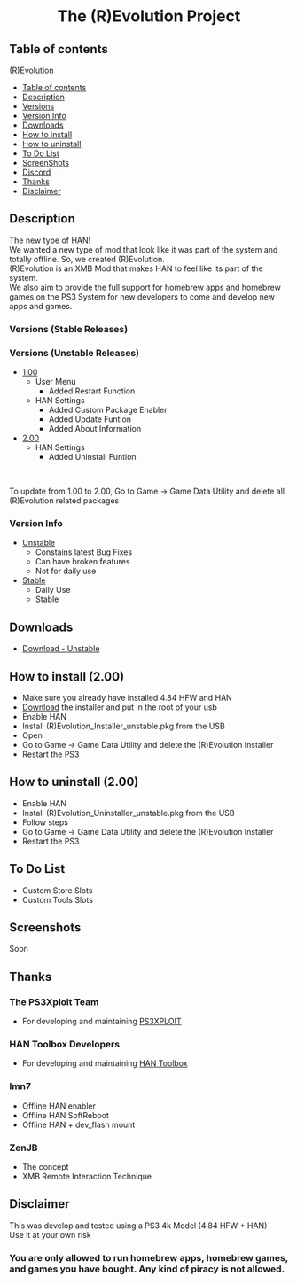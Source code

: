 # <p align="center">The (R)Evolution Project</p>

## Table of contents
<!-- TOC -->
[(R)Evolution](#revo-projectp)
- [Table of contents](#table-of-contents)
- [Description](#description)        
- [Versions](#versions)
- [Version Info](#version-info)
- [Downloads](#downloads)
- [How to install](#how-to-install)
- [How to uninstall](#how-to-uninstall)
- [To Do List](#to-do-list)
- [ScreenShots](#screenshots)
- [Discord](#discord)
- [Thanks](#thanks)
- [Disclaimer](#disclaimer)
<!-- /TOC -->

## Description
The new type of HAN!
<br>
We wanted a new type of mod that look like it was part of the system and totally offline. So, we created (R)Evolution.
<br>
(R)Evolution is an XMB Mod that makes HAN to feel like its part of the system.
<br>
We also aim to provide the full support for homebrew apps and homebrew games on the PS3 System for new developers to come and develop new apps and games.

### Versions (Stable Releases)


### Versions (Unstable Releases)
+ [1.00](https://github.com/DigitalMorpheus/revolutionproject/stable)
    + User Menu
        + Added Restart Function
    + HAN Settings
        + Added Custom Package Enabler
        + Added Update Funtion
        + Added About Information
+ [2.00](https://github.com/DigitalMorpheus/revolutionproject/stable)
    + HAN Settings
        + Added Uninstall Funtion
<br>

To update from 1.00 to 2.00, Go to Game -> Game Data Utility and delete all (R)Evolution related packages 
### Version Info
+ [Unstable](https://github.com/DigitalMorpheus/revolutionproject/unstable)
    + Constains latest Bug Fixes
    + Can have broken features
    + Not for daily use
+ [Stable](https://github.com/DigitalMorpheus/revolutionproject/stable)
    + Daily Use
    + Stable
## Downloads
+ [Download - Unstable](https://github.com/DigitalMorpheus/revolutionproject/raw/master/(R)Evolution_Installer_unstable.pkg)


## How to install (2.00)
+ Make sure you already have installed 4.84 HFW and HAN
+ [Download](https://github.com/DigitalMorpheus/revolutionproject/raw/master/(R)Evolution_Installer_unstable.pkg) the installer and put in the root of your usb
+ Enable HAN
+ Install (R)Evolution_Installer_unstable.pkg from the USB
+ Open 
+ Go to Game -> Game Data Utility and delete the (R)Evolution Installer
+ Restart the PS3

## How to uninstall (2.00)
+ Enable HAN
+ Install (R)Evolution_Uninstaller_unstable.pkg from the USB
+ Follow steps
+ Go to Game -> Game Data Utility and delete the (R)Evolution Installer
+ Restart the PS3

## To Do List
+ Custom Store Slots
+ Custom Tools Slots

## Screenshots
Soon

## Thanks
### The PS3Xploit Team
+ For developing and maintaining [PS3XPLOIT](http://ps3xploit.com/)

### HAN Toolbox Developers
+ For developing and maintaining [HAN Toolbox](https://www.psx-place.com/resources/han-toolbox.628/)

### lmn7
+ Offline HAN enabler
+ Offline HAN SoftReboot
+ Offline HAN + dev_flash mount

### ZenJB
+ The concept
+ XMB Remote Interaction Technique

## Disclaimer
This was develop and tested using a PS3 4k Model (4.84 HFW + HAN)
<br>
Use it at your own risk
<br>
### You are only allowed to run homebrew apps, homebrew games, and games you have bought. Any kind of piracy is not allowed.
